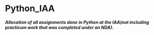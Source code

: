 # Python_IAA
##### Allocation of all assignments done in Python at the IAA(not including practicum work that was completed under an NDA).
